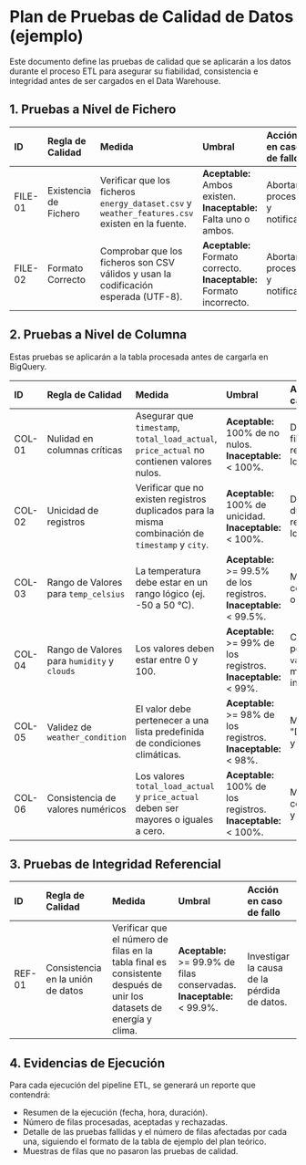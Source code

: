 # Plan de Pruebas de Calidad de Datos (ejemplo)

Este documento define las pruebas de calidad que se aplicarán a los datos durante el proceso ETL para asegurar su fiabilidad, consistencia e integridad antes de ser cargados en el Data Warehouse.

## 1. Pruebas a Nivel de Fichero

| ID | Regla de Calidad | Medida | Umbral | Acción en caso de fallo |
| :--- | :--- | :--- | :--- | :--- |
| FILE-01 | Existencia de Fichero | Verificar que los ficheros `energy_dataset.csv` y `weather_features.csv` existen en la fuente. | **Aceptable:** Ambos existen. <br> **Inaceptable:** Falta uno o ambos. | Abortar proceso y notificar. |
| FILE-02 | Formato Correcto | Comprobar que los ficheros son CSV válidos y usan la codificación esperada (UTF-8). | **Aceptable:** Formato correcto. <br> **Inaceptable:** Formato incorrecto. | Abortar proceso y notificar. |

## 2. Pruebas a Nivel de Columna

Estas pruebas se aplicarán a la tabla procesada antes de cargarla en BigQuery.

| ID | Regla de Calidad | Medida | Umbral | Acción en caso de fallo |
| :--- | :--- | :--- | :--- | :--- |
| COL-01 | Nulidad en columnas críticas | Asegurar que `timestamp`, `total_load_actual`, `price_actual` no contienen valores nulos. | **Aceptable:** 100% de no nulos. <br> **Inaceptable:** < 100%. | Descartar la fila y registrarla en logs. |
| COL-02 | Unicidad de registros | Verificar que no existen registros duplicados para la misma combinación de `timestamp` y `city`. | **Aceptable:** 100% de unicidad. <br> **Inaceptable:** < 100%. | Descartar filas duplicadas y registrar en logs. |
| COL-03 | Rango de Valores para `temp_celsius` | La temperatura debe estar en un rango lógico (ej. -50 a 50 °C). | **Aceptable:** >= 99.5% de los registros. <br> **Inaceptable:** < 99.5%. | Marcar la fila como inválida o registrarla. |
| COL-04 | Rango de Valores para `humidity` y `clouds` | Los valores deben estar entre 0 y 100. | **Aceptable:** >= 99% de los registros. <br> **Inaceptable:** < 99%. | Corregir si es posible (ej. `valor % 100`) o marcar como inválida. |
| COL-05 | Validez de `weather_condition` | El valor debe pertenecer a una lista predefinida de condiciones climáticas. | **Aceptable:** >= 98% de los registros. <br> **Inaceptable:** < 98%. | Marcar como "Desconocido" y registrar. |
| COL-06 | Consistencia de valores numéricos | Los valores `total_load_actual` y `price_actual` deben ser mayores o iguales a cero. | **Aceptable:** 100% de los registros. <br> **Inaceptable:** < 100%. | Marcar la fila como inválida y registrar. |

## 3. Pruebas de Integridad Referencial

| ID | Regla de Calidad | Medida | Umbral | Acción en caso de fallo |
| :--- | :--- | :--- | :--- | :--- |
| REF-01 | Consistencia en la unión de datos | Verificar que el número de filas en la tabla final es consistente después de unir los datasets de energía y clima. | **Aceptable:** >= 99.9% de filas conservadas. <br> **Inaceptable:** < 99.9%. | Investigar la causa de la pérdida de datos. |

## 4. Evidencias de Ejecución

Para cada ejecución del pipeline ETL, se generará un reporte que contendrá:
- Resumen de la ejecución (fecha, hora, duración).
- Número de filas procesadas, aceptadas y rechazadas.
- Detalle de las pruebas fallidas y el número de filas afectadas por cada una, siguiendo el formato de la tabla de ejemplo del plan teórico.
- Muestras de filas que no pasaron las pruebas de calidad.

